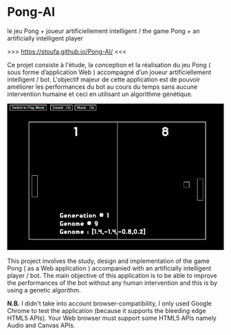 # Pong-AI
le jeu Pong + joueur artificiellement intelligent / the game Pong + an artificially intelligent player

&gt;&gt;&gt; https://stoufa.github.io/Pong-AI/ &lt;&lt;&lt;

Ce projet consiste à l'étude, la conception et la réalisation du jeu Pong ( sous forme d’application Web ) accompagné d’un joueur artificiellement intelligent / bot.
L'objectif majeur de cette application est de pouvoir améliorer les performances du bot au cours du temps sans aucune intervention humaine et ceci en utilisant un algorithme génétique.

![screenshot](https://raw.githubusercontent.com/stoufa/Pong-AI/gh-pages/pong-ai.gif)

This project involves the study, design and implementation of the game Pong ( as a Web application ) accompanied with an artificially intelligent player / bot.
The main objective of this application is to be able to improve the performances of the bot without any human intervention and this is by using a genetic algorithm. 

**N.B.** I didn't take into account browser-compatibility, I only used Google Chrome to test the application (because it supports the bleeding edge HTML5 APIs). Your Web browser must support some HTML5 APIs namely Audio and Canvas APIs.
